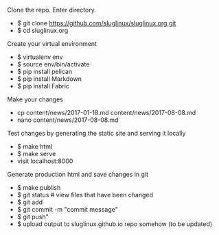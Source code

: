 Clone the repo. Enter directory.
  * $ git clone https://github.com/sluglinux/sluglinux.org.git
  * $ cd sluglinux.org
  
Create your virtual environment
  * $ virtualenv env
  * $ source env/bin/activate
  * $ pip install pelican
  * $ pip install Markdown
  * $ pip install Fabric

Make your changes
  * cp content/news/2017-01-18.md content/news/2017-08-08.md
  * nano content/news/2017-08-08.md

Test changes by generating the static site and serving it locally
  * $ make html
  * $ make serve
  * visit localhost:8000

Generate production html and save changes in git
  * $ make publish
  * $ git status # view files that have been changed
  * $ git add <file that you changed or added>
  * $ git commit -m "commit message"
  * $ git push"
  * $ upload output to sluglinux.github.io repo somehow (to be updated)
